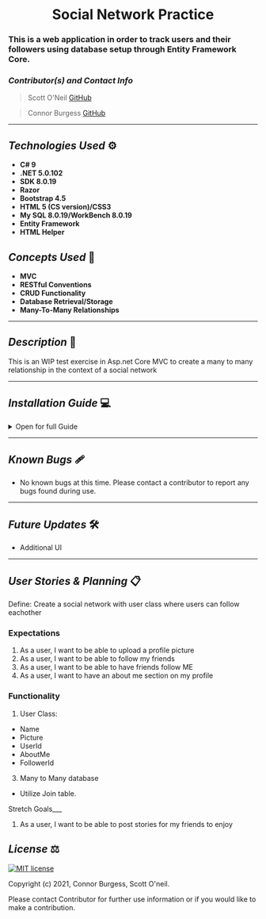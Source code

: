# <div align="center"> **Social Network Practice** </div>
### This is a web application in order to track users and their followers using database setup through Entity Framework Core.

 ### _Contributor(s) and Contact Info_
> Scott O'Neil [GitHub](https://github.com/spnoneil)

> Connor Burgess [GitHub](https://github.com/ConnorBurgess)

---

## _Technologies Used_ ⚙

* **C# 9**
* **.NET 5.0.102**
* **SDK 8.0.19**
* **Razor**
* **Bootstrap 4.5**
* **HTML 5 (CS version)/CSS3**
* **My SQL 8.0.19/WorkBench 8.0.19**
* **Entity Framework**
* **HTML Helper**

## _Concepts Used_ 🧠

* **MVC**
* **RESTful Conventions**
* **CRUD Functionality**
* **Database Retrieval/Storage**
* **Many-To-Many Relationships**

---

## _Description_ 📃
This is an WIP test exercise in Asp.net Core MVC to create a many to many relationship in the context of a social network

---

## _Installation Guide_ 💻 

<details>
<summary>Open for full Guide</summary>

### _Cloning and Initial Setup_

> Repository: 
1. In your terminal of choice or [GitHub's Desktop Application](https://desktop.github.com/) , clone the above repository from Github. For further explanation on how to clone this repository, please visit [GitHub's Documentation](https://docs.github.com/en/github/using-git/which-remote-url-should-i-use).
2. Ensure you are running .NET Core SDK by using the command dotnet --version in your terminal. If a version number is not presented, please visit [this download page for .NET 5 and install the applicable software for your OS](https://dotnet.microsoft.com/download/dotnet/5.0). 
3. Once you verify you are running a .NET 5, navigate in your terminal to University directory within the University.Solution directory you just cloned. Once there, run "dotnet build" in your terminal to build application within directory. 
4. In your terminal, while still in University directory, run "dotnet restore."
5. You will require a text or code editor to complete the following steps. [VS Code is recommended](https://code.visualstudio.com/)


### _Installation: Database Recreation_

1. Ensure you are running MySQL Server 8 and MySQL WorkBench 8. If you are running windows, use the [Windows Installer ](https://dev.mysql.com/downloads/installer/) for MySQL and follow the instructions provided by the installer. For Macs, visit [MySQL Commuinity Downloads](https://dev.mysql.com/downloads/mysql/) and select macOS from the Operation Systems. This will be a manual installation. If you need additonal assistance on this, please visit Epicodus's [Learn How to Program Article](https://www.learnhowtoprogram.com/c-and-net/getting-started-with-c/installing-and-configuring-mysql).
2. Once you verify you have SQL installed, create a file called "appsettings.json" in the root directory University.Solution. Paste the following into this file.
```
{
  "ConnectionStrings": {
      "DefaultConnection": "Server=localhost;Port={PORT OF SERVER};database=university;uid=root;pwd={PASSWORD OF SERVER};"
  }
}
```
3. In your terminal, run "dotnet ef database update"
### _Installation: General Use_

1. Back in your terminal in the University production directory, type "dotnet run." The terminal will present local host routes for you to navigate to in your browser. An example would be "http://localhost:5000." Enter this into a web browser of choice to use this application. Keep the terminal running as it is being used to control the local server.
2. When finished, exit the terminal or use the command "CTRL C"(Windows) or "CMD C"(Mac) to shut down the local server.

</details>

---

## _Known Bugs_ 🩹
* No known bugs at this time. Please contact a contributor to report any bugs found during use.

---

## _Future Updates_ 🛠
* Additional UI

---

## _User Stories & Planning_ 📋

Define: Create a social network with user class where users can follow eachother 

### Expectations
1. As a user, I want to be able to upload a profile picture
2. As a user, I want to be able to follow my friends
4. As a user, I want to be able to have friends follow ME
3. As a user, I want to have an about me section on my profile
### Functionality

1. User Class:
  - Name
  - Picture
  - UserId
  - AboutMe
  - FollowerId


3. Many to Many database 
  - Utilize Join table.

Stretch Goals___
1. As a user, I want to be able to post stories for my friends to enjoy


## _License_ ⚖️

[![MIT license](https://img.shields.io/badge/License-MIT-blue.svg)](https://opensource.org/licenses/MIT)

Copyright (c) 2021, Connor Burgess, Scott O'neil.

Please contact Contributor for further use information or if you would like to make a contribution.